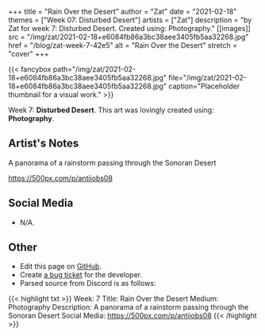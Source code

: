 +++
title =       "Rain Over the Desert"
author =      "Zat"
date =        "2021-02-18"
themes =      ["Week 07: Disturbed Desert"]
artists =     ["Zat"]
description = "by Zat for week 7: Disturbed Desert. Created using: Photography."
[[images]]
              src = "/img/zat/2021-02-18+e6084fb86a3bc38aee3405fb5aa32268.jpg"
              href = "/blog/zat-week-7-42e5"
              alt = "Rain Over the Desert"
              stretch = "cover"
+++


{{< fancybox path="/img/zat/2021-02-18+e6084fb86a3bc38aee3405fb5aa32268.jpg" file="/img/zat/2021-02-18+e6084fb86a3bc38aee3405fb5aa32268.jpg" caption="Placeholder thumbnail for a visual work." >}}


Week 7: **Disturbed Desert**. This art was lovingly created using: **Photography**.

## Artist's Notes

A panorama of a rainstorm passing through the Sonoran Desert

https://500px.com/p/antiiobs08

## Social Media

- N/A.

## Other

- Edit this page on [GitHub](https://github.com/teaminkling/web-refresh/edit/main/content/blog/zat-week-7-42e5.md).
- Create [a bug ticket](https://github.com/teaminkling/web-refresh/issues/new?assignees=&labels=bug&template=problem-report.md&title=) for the developer.
- Parsed source from Discord is as follows:

{{< highlight txt >}}
Week: 7
Title: Rain Over the Desert
Medium: Photography 
Description: A panorama of a rainstorm passing through the Sonoran Desert
Social Media: https://500px.com/p/antiiobs08
{{< /highlight >}}
